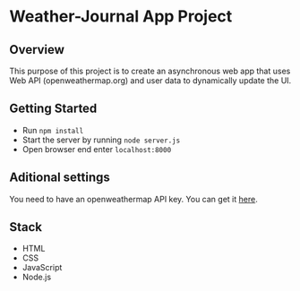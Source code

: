 # Weather-Journal App Project

## Overview
This purpose of this project is to create an asynchronous web app that uses Web API (openweathermap.org) and user data to dynamically update the UI. 

## Getting Started
- Run `npm install`
- Start the server by running `node server.js`
- Open browser end enter `localhost:8000`

## Aditional settings
You need to have an openweathermap API key. You can get it [here](https://openweathermap.org/).

## Stack
* HTML
* CSS
* JavaScript
* Node.js

